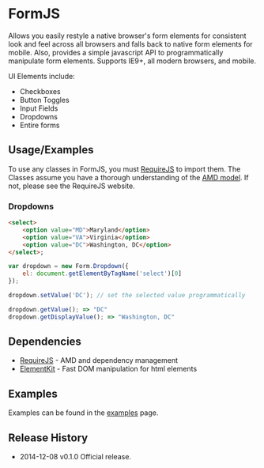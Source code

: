 # FormJS

Allows you easily restyle a native browser's form elements for consistent look and feel across all browsers and
falls back to native form elements for mobile. Also, provides a simple javascript API to programmatically manipulate form elements.
Supports IE9+, all modern browsers, and mobile.

UI Elements include:

 * Checkboxes
 * Button Toggles
 * Input Fields
 * Dropdowns
 * Entire forms

## Usage/Examples

To use any classes in FormJS, you must [RequireJS](http://requirejs.org/) to import them. The Classes assume you have a thorough understanding of the [AMD model](https://github.com/amdjs/amdjs-api/wiki/AMD). If not, please see the RequireJS website.

### Dropdowns

```html
<select>
    <option value="MD">Maryland</option>
    <option value="VA">Virginia</option>
    <option value="DC">Washington, DC</option>
</select>;
```

```javascript
var dropdown = new Form.Dropdown({
    el: document.getElementByTagName('select')[0]
});

dropdown.setValue('DC'); // set the selected value programmatically

dropdown.getValue(); => "DC"
dropdown.getDisplayValue(); => "Washington, DC"
```

## Dependencies

* [RequireJS](http://requirejs.org/) - AMD and dependency management
* [ElementKit](https://github.com/mkay581/element-kit) - Fast DOM manipulation for html elements


## Examples
 
Examples can be found in the [examples](https://github.com/mkay581/formjs/blob/master/examples) page.

## Release History

 * 2014-12-08   v0.1.0  Official release.
